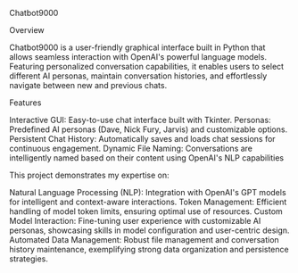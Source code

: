 Chatbot9000

Overview

Chatbot9000 is a user-friendly graphical interface built in Python that allows seamless interaction with OpenAI's powerful language models. Featuring personalized conversation capabilities, it enables users to select different AI personas, maintain conversation histories, and effortlessly navigate between new and previous chats.

Features

Interactive GUI: Easy-to-use chat interface built with Tkinter.
Personas: Predefined AI personas (Dave, Nick Fury, Jarvis) and customizable options.
Persistent Chat History: Automatically saves and loads chat sessions for continuous engagement.
Dynamic File Naming: Conversations are intelligently named based on their content using OpenAI's NLP capabilities

                
This project demonstrates my expertise on:

Natural Language Processing (NLP): Integration with OpenAI's GPT models for intelligent and context-aware interactions.
Token Management: Efficient handling of model token limits, ensuring optimal use of resources.
Custom Model Interaction: Fine-tuning user experience with customizable AI personas, showcasing skills in model configuration and user-centric design.
Automated Data Management: Robust file management and conversation history maintenance, exemplifying strong data organization and persistence strategies.
